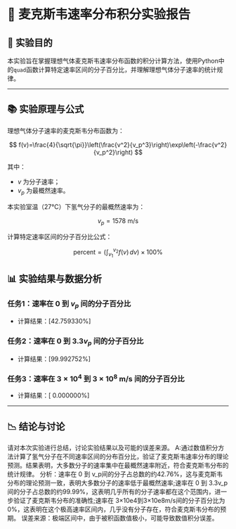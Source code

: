 # 📗 麦克斯韦速率分布积分实验报告

## 📖 实验目的

本实验旨在掌握理想气体麦克斯韦速率分布函数的积分计算方法，使用Python中的`quad`函数计算特定速率区间的分子百分比，并理解理想气体分子速率的统计规律。

---

## 📚 实验原理与公式

理想气体分子速率的麦克斯韦分布函数为：

$$
f(v)=\frac{4}{\sqrt{\pi}}\left(\frac{v^2}{v_p^3}\right)\exp\left(-\frac{v^2}{v_p^2}\right)
$$

其中：

-  $v$ 为分子速率；
-  $v_p$ 为最概然速率。

本实验室温（27℃）下氢气分子的最概然速率为：

$$
v_{p} = 1578 \text{ m/s}
$$

计算特定速率区间的分子百分比公式：

$$
\text{percent} = \left(\int_{v_1}^{v_2} f(v) \, dv\right) \times 100\%
$$


## 📊 实验结果与数据分析

### 任务1：速率在 $0$ 到 $v_p$ 间的分子百分比

- 计算结果：[42.759330%]

### 任务2：速率在 $0$ 到 $3.3v_p$ 间的分子百分比

- 计算结果：[99.992752%]

### 任务3：速率在 $3\times 10^4$ 到 $3\times 10^8$ m/s 间的分子百分比

- 计算结果：[ 0.000000%]

---

## 📉 结论与讨论

请对本次实验进行总结，讨论实验结果以及可能的误差来源。
A:通过数值积分方法计算了氢气分子在不同速率区间的分布百分比，验证了麦克斯韦速率分布的理论预测。结果表明，大多数分子的速率集中在最概然速率附近，符合麦克斯韦分布的统计规律。
   分析：速率在 0 到 v_p间的分子占总数的约42.76%，这与麦克斯韦分布的理论预测一致，表明大多数分子的速率低于最概然速率;速率在 0 到 3.3v_p间的分子占总数的约99.99%，这表明几乎所有的分子速率都在这个范围内，进一步验证了麦克斯韦分布的准确性;速率在 3×10e4到3×10e8m/s间的分子百分比为0%，这表明在这个极高速率区间内，几乎没有分子存在，符合麦克斯韦分布的预期。
   误差来源：极端区间中，由于被积函数值极小，可能导致数值积分误差。

